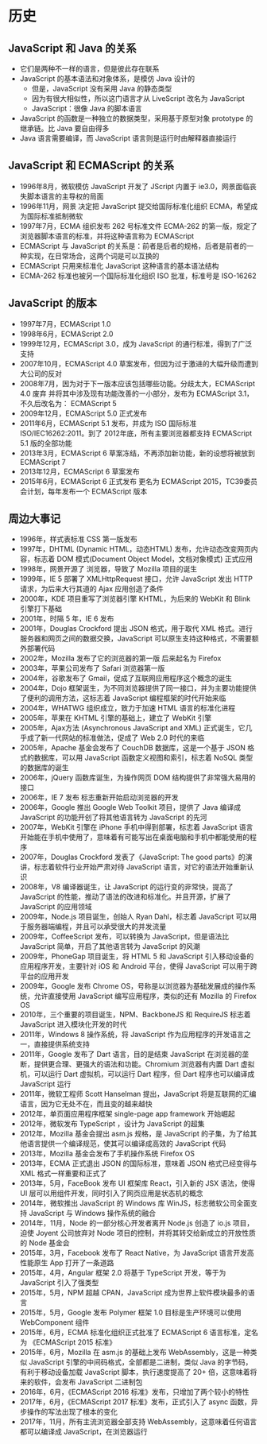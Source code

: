 # 历史

## JavaScript 和 Java 的关系

* 它们是两种不一样的语言，但是彼此存在联系
* JavaScript 的基本语法和对象体系，是模仿 Java 设计的
    * 但是，JavaScript 没有采用 Java 的静态类型
    * 因为有很大相似性，所以这门语言才从 LiveScript 改名为 JavaScript
    * JavaScript：很像 Java 的脚本语言
* JavaScript 的函数是一种独立的数据类型，采用基于原型对象 prototype 的继承链。比 Java 要自由得多
* Java 语言需要编译，而 JavaScript 语言则是运行时由解释器直接运行

## JavaScript 和 ECMAScript 的关系

* 1996年8月，微软模仿 JavaScript 开发了 JScript 内置于 ie3.0，网景面临丧失脚本语言的主导权的局面
* 1996年11月，网景 决定把 JavaScript 提交给国际标准化组织 ECMA，希望成为国际标准抵制微软
* 1997年7月，ECMA 组织发布 262 号标准文件 ECMA-262 的第一版，规定了浏览器脚本语言的标准，并将这种语言称为 ECMAScript
* ECMAScript 与 JavaScript 的关系是：前者是后者的规格，后者是前者的一种实现，在日常场合，这两个词是可以互换的
* ECMAScript 只用来标准化 JavaScript 这种语言的基本语法结构
* ECMA-262 标准也被另一个国际标准化组织 ISO 批准，标准号是 ISO-16262

## JavaScript 的版本

* 1997年7月，ECMAScript 1.0
* 1998年6月，ECMAScript 2.0
* 1999年12月，ECMAScript 3.0，成为 JavaScript 的通行标准，得到了广泛支持
* 2007年10月，ECMAScript 4.0 草案发布，但因为过于激进的大幅升级而遭到大公司的反对
* 2008年7月，因为对于下一版本应该包括哪些功能。分歧太大，ECMAScript 4.0 废弃 并将其中涉及现有功能改善的一小部分，发布为 ECMAScript 3.1，不久后改名为： ECMAScript 5
* 2009年12月，ECMAScript 5.0 正式发布
* 2011年6月，ECMAScript 5.1 发布，并成为 ISO 国际标准 ISO/IEC16262:2011。到了 2012年底，所有主要浏览器都支持 ECMAScript 5.1 版的全部功能
* 2013年3月，ECMAScript 6 草案冻结，不再添加新功能，新的设想将被放到 ECMAScript 7
* 2013年12月，ECMAScript 6 草案发布
* 2015年6月，ECMAScript 6 正式发布 更名为 ECMAScript 2015，TC39委员会计划，每年发布一个 ECMAScript 版本

## 周边大事记

* 1996年，样式表标准 CSS 第一版发布
* 1997年，DHTML (Dynamic HTML，动态HTML) 发布，允许动态改变网页内容，标志着 DOM 模式(Document Object Model，文档对象模式) 正式应用
* 1998年，网景开源了 浏览器，导致了 Mozilla 项目的诞生
* 1999年，IE 5 部署了 XMLHttpRequest 接口，允许 JavaScript 发出 HTTP 请求，为后来大行其道的 Ajax 应用创造了条件
* 2000年，KDE 项目重写了浏览器引擎 KHTML，为后来的 WebKit 和 Blink 引擎打下基础
* 2001年，时隔 5 年，IE 6 发布
* 2001年，Douglas Crockford 提出 JSON 格式，用于取代 XML 格式。进行服务器和网页之间的数据交换，JavaScript 可以原生支持这种格式，不需要额外部署代码
* 2002年，Mozilla 发布了它的浏览器的第一版 后来起名为 Firefox
* 2003年，苹果公司发布了 Safari 浏览器第一版
* 2004年，谷歌发布了 Gmail，促成了互联网应用程序这个概念的诞生
* 2004年，Dojo 框架诞生，为不同浏览器提供了同一接口，并为主要功能提供了便利的调用方法，这标志着 JavaScript 编程框架的时代开始来临
* 2004年，WHATWG 组织成立，致力于加速 HTML 语言的标准化进程
* 2005年，苹果在 KHTML 引擎的基础上，建立了 WebKit 引擎
* 2005年，Ajax方法 (Asynchronous JavaScript and XML) 正式诞生，它几乎成了新一代网站的标准做法，促成了 Web 2.0 时代的来临
* 2005年，Apache 基金会发布了 CouchDB 数据库，这是一个基于 JSON 格式的数据库，可以用 JavaScript 函数定义视图和索引，标志着 NoSQL 类型的数据库的诞生
* 2006年，jQuery 函数库诞生，为操作网页 DOM 结构提供了非常强大易用的接口
* 2006年，IE 7 发布 标志重新开始启动浏览器的开发
* 2006年，Google 推出 Google Web Toolkit 项目，提供了 Java 编译成 JavaScript 的功能开创了将其他语言转为 JavaScript 的先河
* 2007年，WebKit 引擎在 iPhone 手机中得到部署，标志着 JavaScript 语言开始能在手机中使用了，意味着有可能写出在桌面电脑和手机中都能使用的程序
* 2007年，Douglas Crockford 发表了《JavaScript: The good parts》的演讲，标志着软件行业开始严肃对待 JavaScript 语言，对它的语法开始重新认识
* 2008年，V8 编译器诞生，让 JavaScript 的运行变的非常快，提高了 JavaScript 的性能，推动了语法的改进和标准化。并且开源，扩展了 JavaScript 的应用领域
* 2009年，Node.js 项目诞生，创始人 Ryan Dahl，标志着 JavaScript 可以用于服务器端编程，并且可以承受很大的并发流量
* 2009年，CoffeeScript 发布，可以转换为 JavaScript，但是语法比 JavaScript 简单，开启了其他语言转为 JavaScript 的风潮
* 2009年，PhoneGap 项目诞生，将 HTML 5 和 JavaScript 引入移动设备的应用程序开发，主要针对 iOS 和 Android 平台，使得 JavaScript 可以用于跨平台的应用开发
* 2009年，Google 发布 Chrome OS，号称是以浏览器为基础发展成的操作系统，允许直接使用 JavaScript 编写应用程序，类似的还有 Mozilla 的 Firefox OS
* 2010年，三个重要的项目诞生，NPM、BackboneJS 和 RequireJS 标志着 JavaScript 进入模块化开发的时代
* 2011年，Windows 8 操作系统，将 JavaScript 作为应用程序的开发语言之一，直接提供系统支持
* 2011年，Google 发布了 Dart 语言，目的是结束 JavaScript 在浏览器的垄断，提供更合理、更强大的语法和功能。Chromium 浏览器有内置 Dart 虚拟机，可以运行 Dart 虚拟机，可以运行 Dart 程序，但 Dart 程序也可以编译成 JavaScript 运行
* 2011年，微软工程师 Scott Hanselman 提出，JavaScript 将是互联网的汇编语言，因为它无处不在，而且变的越来越快
* 2012年，单页面应用程序框架 single-page app framework 开始崛起
* 2012年，微软发布 TypeScript ，设计为 JavaScript 的超集
* 2012年，Mozilla 基金会提出 asm.js 规格，是 JavaScript 的子集，为了给其他语言提供一个编译规范，使其可以编译成高效的 JavaScript 代码
* 2013年，Mozilla 基金会发布了手机操作系统 Firefox OS
* 2013年，ECMA 正式退出 JSON 的国际标准，意味着 JSON 格式已经变得与 XML 格式一样重要和正式了
* 2013年，5月，FaceBook 发布 UI 框架库 React，引入新的 JSX 语法，使得 UI 层可以用组件开发，同时引入了网页应用是状态机的概念
* 2014年，微软推出 JavaScript 的 Windows 库 WinJS，标志微软公司全面支持 JavaScript 与 Windows 操作系统的融合
* 2014年，11月，Node 的一部分核心开发者离开 Node.js 创造了 io.js 项目，迫使 Joyent 公司放弃对 Node 项目的控制，并将其转交给新成立的开放性质的 Node 基金会
* 2015年，3月，Facebook 发布了 React Native，为 JavaScript 语言开发高性能原生 App 打开了一条道路
* 2015年，4月，Angular 框架 2.0 将基于 TypeScript 开发，等于为 JavaScript 引入了强类型
* 2015年，5月，NPM 超越 CPAN，JavaScript 成为世界上软件模块最多的语言
* 2015年，5月，Google 发布 Polymer 框架 1.0 目标是生产环境可以使用 WebComponent 组件
* 2015年，6月，ECMA 标准化组织正式批准了 ECMAScript 6 语言标准，定名为 《ECMAScript 2015 标准》
* 2015年，6月，Mozilla 在 asm.js 的基础上发布 WebAssembly，这是一种类似 JavaScript 引擎的中间码格式，全部都是二进制，类似 Java 的字节码，有利于移动设备加载 JavaScript 脚本，执行速度提高了 20+ 倍，这意味着将来的软件，会发布 JavaScript 二进制包
* 2016年，6月，《ECMAScript 2016 标准》发布，只增加了两个较小的特性
* 2017年，6月，《ECMAScript 2017 标准》发布，正式引入了 async 函数，异步操作的写法出现了根本的变化
* 2017年，11月，所有主流浏览器全部支持 WebAssembly，这意味着任何语言都可以编译成 JavaScript，在浏览器运行
